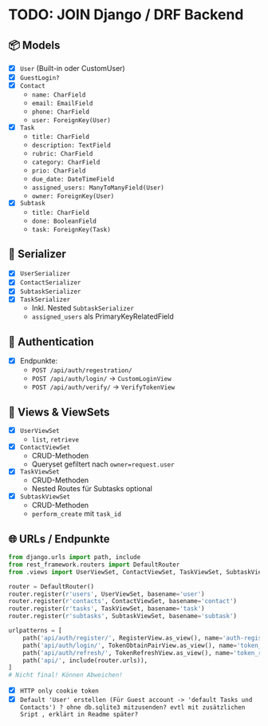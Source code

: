 # TODO: JOIN Django / DRF Backend

## 📦 Models

- [x] `User` (Built-in oder CustomUser)
- [x] `GuestLogin?` 
- [x] `Contact`
  - `name: CharField`
  - `email: EmailField`
  - `phone: CharField`
  - `user: ForeignKey(User)`
- [x] `Task`
  - `title: CharField`
  - `description: TextField`
  - `rubric: CharField`
  - `category: CharField`
  - `prio: CharField`
  - `due_date: DateTimeField`
  - `assigned_users: ManyToManyField(User)`
  - `owner: ForeignKey(User)`
- [x] `Subtask`
  - `title: CharField`
  - `done: BooleanField`
  - `task: ForeignKey(Task)`

## 🔄 Serializer

- [x] `UserSerializer`
- [x] `ContactSerializer`
- [x] `SubtaskSerializer`
- [x] `TaskSerializer`
  - Inkl. Nested `SubtaskSerializer`
  - `assigned_users` als PrimaryKeyRelatedField

## 🔐 Authentication

- [x] Endpunkte:
  - `POST /api/auth/regestration/`
  - `POST /api/auth/login/` → `CustomLoginView`
  - `POST /api/auth/verify/` → `VerifyTokenView`

## 📂 Views & ViewSets

- [x] `UserViewSet`
  - `list`, `retrieve`
- [x] `ContactViewSet`
  - CRUD-Methoden
  - Queryset gefiltert nach `owner=request.user`
- [x] `TaskViewSet`
  - CRUD-Methoden
  - Nested Routes für Subtasks optional
- [x] `SubtaskViewSet`
  - CRUD-Methoden
  - `perform_create` mit `task_id`

## 🌐 URLs / Endpunkte

```python
from django.urls import path, include
from rest_framework.routers import DefaultRouter
from .views import UserViewSet, ContactViewSet, TaskViewSet, SubtaskViewSet

router = DefaultRouter()
router.register(r'users', UserViewSet, basename='user')
router.register(r'contacts', ContactViewSet, basename='contact')
router.register(r'tasks', TaskViewSet, basename='task')
router.register(r'subtasks', SubtaskViewSet, basename='subtask')

urlpatterns = [
    path('api/auth/register/', RegisterView.as_view(), name='auth-register'),
    path('api/auth/login/', TokenObtainPairView.as_view(), name='token_obtain_pair'),
    path('api/auth/refresh/', TokenRefreshView.as_view(), name='token_refresh'),
    path('api/', include(router.urls)),
]
# Nicht final! Können Abweichen!
```

- [x] `HTTP only cookie token`
- [x] `Default 'User' erstellen (Für Guest account -> 'default Tasks und Contacts') ? ohne db.sqlite3 mitzusenden? evtl mit zusätzlichen Sript , erklärt in Readme später? `
